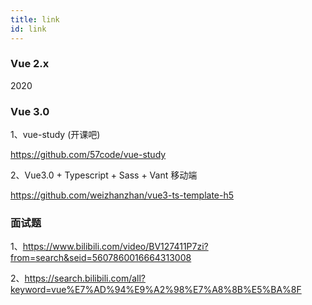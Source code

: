 ```yaml
---
title: link
id: link 
---
```



### Vue 2.x
2020



### Vue 3.0

1、vue-study (开课吧)

https://github.com/57code/vue-study

2、Vue3.0 + Typescript + Sass + Vant 移动端

https://github.com/weizhanzhan/vue3-ts-template-h5


### 面试题

1、https://www.bilibili.com/video/BV127411P7zi?from=search&seid=5607860016664313008

2、https://search.bilibili.com/all?keyword=vue%E7%AD%94%E9%A2%98%E7%A8%8B%E5%BA%8F